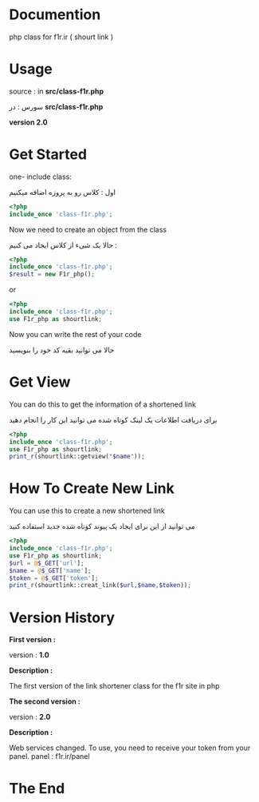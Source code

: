 # Documention
php class for f1r.ir ( shourt link )


# Usage
source : in **src/class-f1r.php**

سورس : در **src/class-f1r.php**

**version 2.0**

# Get Started
one- include class:

اول : کلاس رو به پروزه اضافه میکنیم
```php
<?php 
include_once 'class-f1r.php';

```
Now we need to create an object from the class

حالا یک شیء از کلاس ایجاد می کنیم : 
```php
<?php 
include_once 'class-f1r.php';
$result = new F1r_php();

```
or 
```php
<?php 
include_once 'class-f1r.php';
use F1r_php as shourtlink;
```
Now you can write the rest of your code

حالا می توانید بقیه کد خود را بنویسید

# Get View
You can do this to get the information of a shortened link

برای دریافت اطلاعات یک لینک کوتاه شده می توانید این کار را انجام دهید

```php
<?php
include_once 'class-f1r.php';
use F1r_php as shourtlink;
print_r(shourtlink::getview("$name"));
```
# How To Create New Link
You can use this to create a new shortened link

می توانید از این برای ایجاد یک پیوند کوتاه شده جدید استفاده کنید

```php 
<?php 
include_once 'class-f1r.php';
use F1r_php as shourtlink;
$url = @$_GET['url'];
$name = @$_GET['name'];
$token = @$_GET['token'];
print_r(shourtlink::creat_link($url,$name,$token));
```
# Version History

**First version :**

version : **1.0**

**Description :**

The first version of the link shortener class for the f1r site in php

**The second version :**

version : **2.0**

**Description :**

Web services changed. To use, you need to receive your token from your panel.
panel : f1r.ir/panel

# The End
